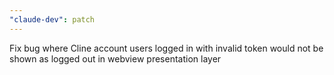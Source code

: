 ```yaml
---
"claude-dev": patch
---
```


Fix bug where Cline account users logged in with invalid token would not be shown as logged out in webview presentation layer
